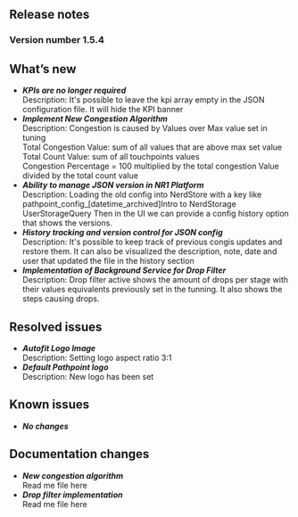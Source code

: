 ## Release notes
### Version number 1.5.4 <br>
## What’s new  <br>
- ***KPIs are no longer required***<br>
Description: It's possible to leave the kpi array empty in the JSON configuration file. It will hide the KPI banner <br>
- ***Implement New Congestion Algorithm*** <br>
Description: Congestion is caused by Values over Max value set in tuning  <br>
Total Congestion Value: sum of all values that are above max set value <br>
Total Count Value: sum of all touchpoints values <br>
Congestion Percentage = 100 multiplied by the total congestion Value divided by the total count value <br>
- ***Ability to manage JSON version in NR1 Platform*** <br>
Description: Loading the old config into NerdStore with a key like pathpoint_config_[datetime_archived]Intro to NerdStorage UserStorageQuery Then in the UI we can provide a config history option that shows the versions. <br>
- ***History tracking and version control for JSON config***<br>
Description: It's possible to keep track of previous congis updates and restore them. It can also be visualized the description, note, date and user that updated the file in the history section  <br>
- ***Implementation of Background Service for Drop Filter***<br>
Description: Drop filter active shows the amount of drops per stage with their values equivalents previously set in the tunning. It also shows the steps causing drops.  <br>
## Resolved issues 
- ***Autofit Logo Image*** <br>
Description: Setting logo aspect ratio 3:1 <br>
- ***Default Pathpoint logo*** <br>
Description: New logo has been set <br>
## Known issues 
- ***No changes*** <br>
## Documentation changes 
- ***New congestion algorithm*** <br>
Read me file here <br>
- ***Drop filter implementation*** <br>
Read me file here <br>
